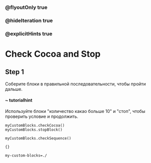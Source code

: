 ### @flyoutOnly true
### @hideIteration true
### @explicitHints true

# Check Cocoa and Stop

## Step 1
Соберите блоки в правильной последовательности, чтобы пройти дальше.

#### ~ tutorialhint
Используйте блоки "количество какао больше 10" и "стоп", чтобы проверить условие и продолжить.

```ghost
myCustomBlocks.checkCocoa()
myCustomBlocks.stopBlock()

myCustomBlocks.checkSequence()
```
```template
{}
```
```package
my-custom-blocks=./
```